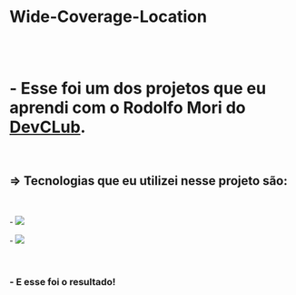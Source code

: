 # Wide-Coverage-Location
<br>
<br>
<h1>- Esse foi um dos projetos que eu aprendi com o Rodolfo Mori do <a Href="Https://rodolfomori.com.br/devclub">DevCLub</a>.</h1>
<br>
<h2>=> Tecnologias que eu utilizei nesse projeto são:</h2>
<br>
<p>- <img src="https://img.shields.io/badge/HTML5-E34F26?style=for-the-badge&logo=html5&logoColor=white" ></p>
<p>- <img src="https://img.shields.io/badge/CSS3-1572B6?style=for-the-badge&logo=css3&logoColor=white"></p>
<br>
<h3>- E esse foi o resultado!</h3>

